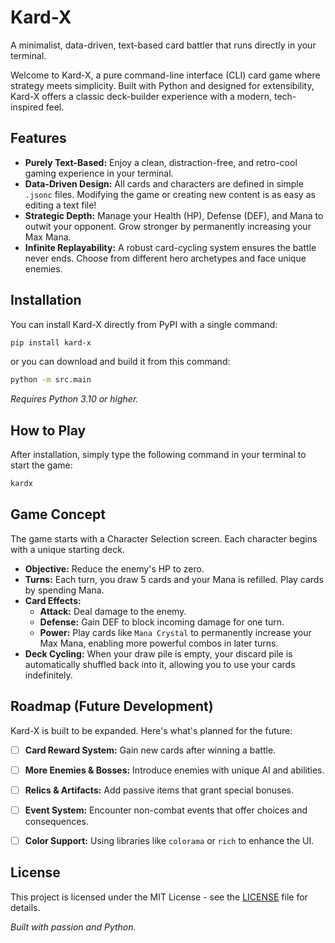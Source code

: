 
# Kard-X


A minimalist, data-driven, text-based card battler that runs directly in your terminal.

 


Welcome to Kard-X, a pure command-line interface (CLI) card game where strategy meets simplicity. Built with Python and designed for extensibility, Kard-X offers a classic deck-builder experience with a modern, tech-inspired feel.

## Features

-   **Purely Text-Based:** Enjoy a clean, distraction-free, and retro-cool gaming experience in your terminal.
-   **Data-Driven Design:** All cards and characters are defined in simple `.jsonc` files. Modifying the game or creating new content is as easy as editing a text file!
-   **Strategic Depth:** Manage your Health (HP), Defense (DEF), and Mana to outwit your opponent. Grow stronger by permanently increasing your Max Mana.
-   **Infinite Replayability:** A robust card-cycling system ensures the battle never ends. Choose from different hero archetypes and face unique enemies.

## Installation

You can install Kard-X directly from PyPI with a single command:

```bash
pip install kard-x
```

or you can download and build it from this command:
```bash
python -m src.main
```

*Requires Python 3.10 or higher.*

## How to Play

After installation, simply type the following command in your terminal to start the game:

```bash
kardx
```

## Game Concept

The game starts with a Character Selection screen. Each character begins with a unique starting deck.

-   **Objective:** Reduce the enemy's HP to zero.
-   **Turns:** Each turn, you draw 5 cards and your Mana is refilled. Play cards by spending Mana.
-   **Card Effects:**
    -   **Attack:** Deal damage to the enemy.
    -   **Defense:** Gain DEF to block incoming damage for one turn.
    -   **Power:** Play cards like `Mana Crystal` to permanently increase your Max Mana, enabling more powerful combos in later turns.
-   **Deck Cycling:** When your draw pile is empty, your discard pile is automatically shuffled back into it, allowing you to use your cards indefinitely.

## Roadmap (Future Development)

Kard-X is built to be expanded. Here's what's planned for the future:

-   [ ] **Card Reward System:** Gain new cards after winning a battle.
-   [ ] **More Enemies & Bosses:** Introduce enemies with unique AI and abilities.
-   [ ] **Relics & Artifacts:** Add passive items that grant special bonuses.
-   [ ] **Event System:** Encounter non-combat events that offer choices and consequences.
-   [ ] **Color Support:** Using libraries like `colorama` or `rich` to enhance the UI.


## License

This project is licensed under the MIT License - see the [LICENSE](LICENSE) file for details.


*Built with passion and Python.*
